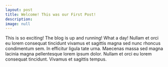 ```yaml
---
layout: post
title: Welcome! This was our First Post!
description: 
image: null
---
```

This is so exciting! The blog is up and running! What a day! Nullam et orci eu lorem consequat tincidunt vivamus et sagittis magna sed nunc rhoncus condimentum sem. In efficitur ligula tate urna. Maecenas massa sed magna lacinia magna pellentesque lorem ipsum dolor. Nullam et orci eu lorem consequat tincidunt. Vivamus et sagittis tempus.
